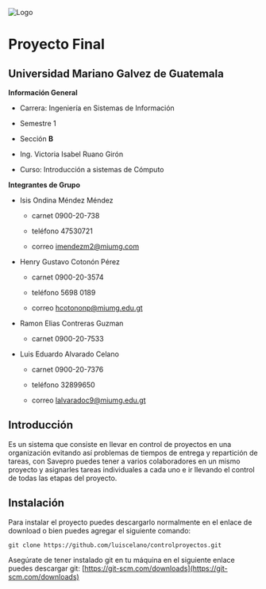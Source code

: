 ![Logo](https://firebasestorage.googleapis.com/v0/b/proyecto1-386f3.appspot.com/o/images%2Ficono1v1.png?alt=media&token=74040e76-e651-456d-b1b3-3f3159d6530a)

# Proyecto Final

## Universidad Mariano Galvez de Guatemala

**Información General**

- Carrera: Ingeniería en Sistemas de Información

- Semestre 1

- Sección **B**

- Ing. Victoria Isabel Ruano Girón

- Curso: Introducción a sistemas de Cómputo

  
  

**Integrantes de Grupo**

- Isis Ondina Méndez Méndez

  - carnet 0900-20-738

  - teléfono 47530721

  - correo imendezm2@miumg.com

- Henry Gustavo Cotonón Pérez

  - carnet 0900-20-3574

  - teléfono 5698 0189

  - correo hcotononp@miumg.edu.gt

- Ramon Elias Contreras Guzman

  - carnet 0900-20-7533

- Luis Eduardo Alvarado Celano

  - carnet 0900-20-7376

  - teléfono 32899650

  - correo lalvaradoc9@miumg.edu.gt

## Introducción

Es un sistema que consiste en llevar en control de proyectos en una organización evitando así problemas de tiempos de entrega y repartición de tareas, con Savepro puedes tener a varios colaboradores en un mismo proyecto y asignarles tareas individuales a cada uno e ir llevando el control de todas las etapas del proyecto.


## Instalación
Para instalar el proyecto puedes descargarlo normalmente en el enlace de download o bien puedes agregar el siguiente comando:
```
git clone https://github.com/luiscelano/controlproyectos.git
```
Asegúrate de tener instalado git en tu máquina
en el siguiente enlace puedes descargar git: [https://git-scm.com/downloads](https://git-scm.com/downloads)